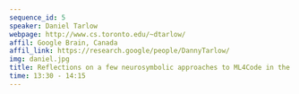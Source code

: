 ```yaml
---
sequence_id: 5
speaker: Daniel Tarlow
webpage: http://www.cs.toronto.edu/~dtarlow/
affil: Google Brain, Canada 
affil_link: https://research.google/people/DannyTarlow/
img: daniel.jpg
title: Reflections on a few neurosymbolic approaches to ML4Code in the age of Transformers
time: 13:30 - 14:15
---
```

